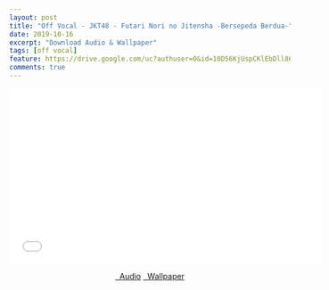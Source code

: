 ```yaml
---
layout: post
title: "Off Vocal - JKT48 - Futari Nori no Jitensha -Bersepeda Berdua-"
date: 2019-10-16
excerpt: "Download Audio & Wallpaper"
tags: [off vocal]
feature: https://drive.google.com/uc?authuser=0&id=10D56KjUspCKlEbDll86xeXmN7oMk6aFf&export=download
comments: true
---
```

<iframe width="560" height="315" src="//www.youtube.com/embed/RbTJTSfImAc" frameborder="0"> </iframe>
<center>
<figure class="half">
<a href="https://drive.google.com/uc?authuser=0&id=104VeaVcMGJ5OQmGF58SnnoLzyD45q1ML&export=download" class="btn" target="_blank" rel="noopener noreferrer"><i class="fa fa-caret-down"></i> &nbsp; Audio</a>
<a href="https://drive.google.com/uc?authuser=0&id=10D56KjUspCKlEbDll86xeXmN7oMk6aFf&export=download" class="btn" target="_blank" rel="noopener noreferrer"><i class="fa fa-caret-down"></i> &nbsp; Wallpaper</a>
</figure>
</center>
